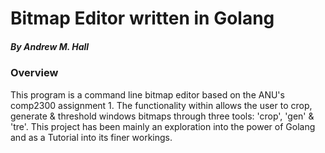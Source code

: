 # Bitmap Editor written in Golang
##### By Andrew M. Hall

### Overview
This program is a command line bitmap editor based on the ANU's comp2300 assignment 1. The functionality within allows the user
to crop, generate & threshold windows bitmaps through three tools: 'crop', 'gen' & 'tre'. This project has been mainly an
exploration into the power of Golang and as a Tutorial into its finer workings.
